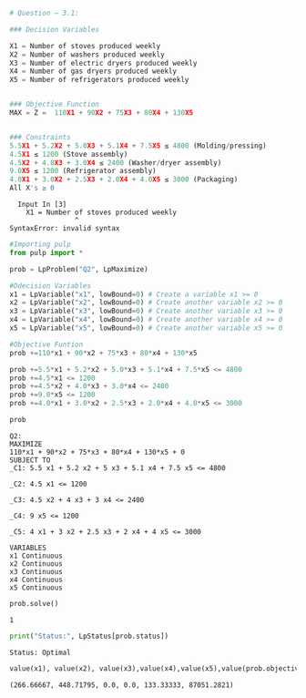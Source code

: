 ```python
# Question – 3.1: 

### Decision Variables

X1 = Number of stoves produced weekly 
X2 = Number of washers produced weekly 
X3 = Number of electric dryers produced weekly 
X4 = Number of gas dryers produced weekly 
X5 = Number of refrigerators produced weekly 


### Objective Function
MAX = Z =  110X1 + 90X2 + 75X3 + 80X4 + 130X5 


### Constraints
5.5X1 + 5.2X2 + 5.0X3 + 5.1X4 + 7.5X5 ≤ 4800 (Molding/pressing)
4.5X1 ≤ 1200 (Stove assembly) 
4.5X2 + 4.0X3 + 3.0X4 ≤ 2400 (Washer/dryer assembly)  
9.0X5 ≤ 1200 (Refrigerator assembly) 
4.0X1 + 3.0X2 + 2.5X3 + 2.0X4 + 4.0X5 ≤ 3000 (Packaging) 
All X's ≥ 0 

```


      Input In [3]
        X1 = Number of stoves produced weekly
                    ^
    SyntaxError: invalid syntax
    



```python
#Importing pulp
from pulp import *
```


```python
prob = LpProblem("Q2", LpMaximize)  
```


```python
#Ddecision Variables
x1 = LpVariable("x1", lowBound=0) # Create a variable x1 >= 0
x2 = LpVariable("x2", lowBound=0) # Create another variable x2 >= 0
x3 = LpVariable("x3", lowBound=0) # Create another variable x3 >= 0
x4 = LpVariable("x4", lowBound=0) # Create another variable x4 >= 0
x5 = LpVariable("x5", lowBound=0) # Create another variable x5 >= 0
```


```python
#Objective Funtion
prob +=110*x1 + 90*x2 + 75*x3 + 80*x4 + 130*x5 
```


```python
prob +=5.5*x1 + 5.2*x2 + 5.0*x3 + 5.1*x4 + 7.5*x5 <= 4800 
prob +=4.5*x1 <= 1200 
prob +=4.5*x2 + 4.0*x3 + 3.0*x4 <= 2400   
prob +=9.0*x5 <= 1200 
prob +=4.0*x1 + 3.0*x2 + 2.5*x3 + 2.0*x4 + 4.0*x5 <= 3000  
```


```python
prob
```




    Q2:
    MAXIMIZE
    110*x1 + 90*x2 + 75*x3 + 80*x4 + 130*x5 + 0
    SUBJECT TO
    _C1: 5.5 x1 + 5.2 x2 + 5 x3 + 5.1 x4 + 7.5 x5 <= 4800
    
    _C2: 4.5 x1 <= 1200
    
    _C3: 4.5 x2 + 4 x3 + 3 x4 <= 2400
    
    _C4: 9 x5 <= 1200
    
    _C5: 4 x1 + 3 x2 + 2.5 x3 + 2 x4 + 4 x5 <= 3000
    
    VARIABLES
    x1 Continuous
    x2 Continuous
    x3 Continuous
    x4 Continuous
    x5 Continuous




```python
prob.solve()
```




    1




```python
print("Status:", LpStatus[prob.status])
```

    Status: Optimal
    


```python
value(x1), value(x2), value(x3),value(x4),value(x5),value(prob.objective)  
```




    (266.66667, 448.71795, 0.0, 0.0, 133.33333, 87051.2821)




```python

```
